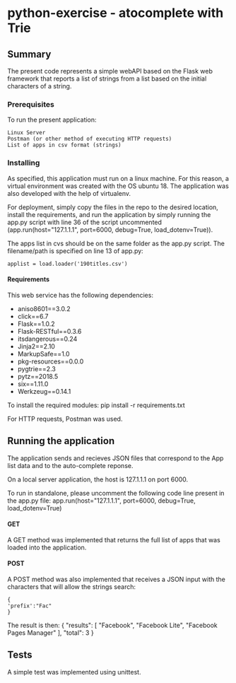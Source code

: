 # python-exercise - atocomplete with Trie

## Summary
The present code represents a simple webAPI based on the Flask web framework that reports a list of strings from a list based on the initial characters of a string.

### Prerequisites
To run the present application:
```
Linux Server
Postman (or other method of executing HTTP requests)
List of apps in csv format (strings)
```
### Installing
As specified, this application must run on a linux machine. For this reason, a virtual environment was created with the OS ubuntu 18. The application was also developed with the help of virtualenv.

For deployment, simply copy the files in the repo to the desired location, install the requirements, and run the application by simply running the app.py script with line 36 of the script uncommented (app.run(host="127.1.1.1", port=6000, debug=True, load_dotenv=True)).

The apps list in cvs should be on the same folder as the app.py script. The filename/path is specified on line 13 of app.py:
```
applist = load.loader('190titles.csv')
```

#### Requirements
This web service has the following dependencies:

* aniso8601==3.0.2
* click==6.7
* Flask==1.0.2
* Flask-RESTful==0.3.6
* itsdangerous==0.24
* Jinja2==2.10
* MarkupSafe==1.0
* pkg-resources==0.0.0
* pygtrie==2.3
* pytz==2018.5
* six==1.11.0
* Werkzeug==0.14.1

To install the required modules:
  pip install -r requirements.txt
  
For HTTP requests, Postman was used.

## Running the application
The application sends and recieves JSON files that correspond to the App list data and to the auto-complete reponse.

On a local server application, the host is 127.1.1.1 on port 6000.

To run in standalone, please uncomment the following code line present in the 
app.py file: app.run(host="127.1.1.1", port=6000, debug=True, load_dotenv=True)

#### GET
A GET method was implemented that returns the full list of apps that was loaded into the application.

#### POST
A POST method was also implemented that receives a JSON input with the characters that will allow the strings search:

```
{
'prefix':"Fac"
}
```
The result is then:
{
    "results": [
        "Facebook",
        "Facebook Lite",
        "Facebook Pages Manager"
    ],
    "total": 3
}


## Tests
A simple test was implemented using unittest.

